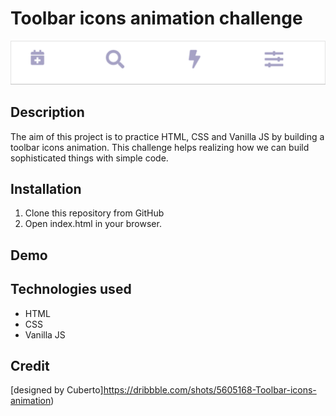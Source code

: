 # Toolbar icons animation challenge
<img src="./images/Toolbar icons animation.gif" alt="showcase gif" title="Showcase gif" width="800"/>

## Description
The aim of this project is to practice HTML, CSS and Vanilla JS by building a toolbar icons animation.
This challenge helps realizing how we can build sophisticated things with simple code.

## Installation
1. Clone this repository from GitHub
2. Open index.html in your browser.

## Demo

## Technologies used
- HTML
- CSS
- Vanilla JS

## Credit
[designed by Cuberto]https://dribbble.com/shots/5605168-Toolbar-icons-animation)

